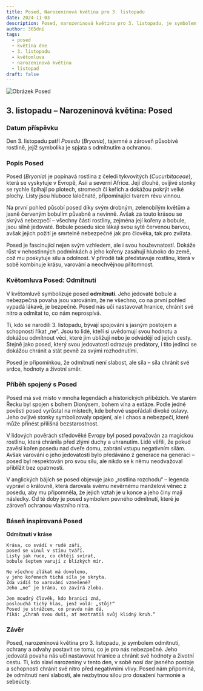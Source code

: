```yaml
---
title: Posed, Narozeninová květina pro 3. listopadu
date: 2024-11-03
description: Posed, narozeninová květina pro 3. listopadu, je symbolem Odmítnutí. Objevte její jedinečný význam, fascinující příběhy a poezii, která oslavuje její krásu.
author: 365dní
tags:
  - posed
  - květina dne
  - 3. listopadu
  - květomluva
  - narozeninová květina
  - listopad
draft: false
---
```


![Obrázek Posed](https://cdn.pixabay.com/photo/2022/05/13/10/21/bryonia-7193340_1280.jpg#center)


## 3. listopadu – Narozeninová květina: Posed

### Datum příspěvku

Den 3. listopadu patří _Posedu_ (_Bryonia_), tajemné a zároveň působivé rostlině, jejíž symbolika je spjata s odmítnutím a ochranou.

### Popis Posed

Posed (_Bryonia_) je popínavá rostlina z čeledi tykvovitých (_Cucurbitaceae_), která se vyskytuje v Evropě, Asii a severní Africe. Její dlouhé, ovíjivé stonky se rychle šplhají po plotech, stromech či keřích a dokážou pokrýt velké plochy. Listy jsou hluboce laločnaté, připomínající tvarem révu vinnou.

Na první pohled působí posed díky svým drobným, zelenobílým květům a jasně červeným bobulím půvabně a nevinně. Avšak za touto krásou se skrývá nebezpečí – všechny části rostliny, zejména její kořeny a bobule, jsou silně jedovaté. Bobule posedu sice lákají svou sytě červenou barvou, avšak jejich požití je smrtelně nebezpečné jak pro člověka, tak pro zvířata.

Posed je fascinující nejen svým vzhledem, ale i svou houževnatostí. Dokáže růst v nehostinných podmínkách a jeho kořeny zasahují hluboko do země, což mu poskytuje sílu a odolnost. V přírodě tak představuje rostlinu, která v sobě kombinuje krásu, varování a neochvějnou přítomnost.

### Květomluva Posed: Odmítnutí

V květomluvě symbolizuje posed **odmítnutí**. Jeho jedovaté bobule a nebezpečná povaha jsou varováním, že ne všechno, co na první pohled vypadá lákavě, je bezpečné. Posed nás učí nastavovat hranice, chránit své nitro a odmítat to, co nám neprospívá.

Ti, kdo se narodili 3. listopadu, bývají spojováni s jasným postojem a schopností říkat „ne“. Jsou to lidé, kteří si uvědomují svou hodnotu a dokážou odmítnout věci, které jim ubližují nebo je odvádějí od jejich cesty. Stejně jako posed, který svou jedovatostí odrazuje predátory, i tito jedinci se dokážou chránit a stát pevně za svými rozhodnutími.

Posed je připomínkou, že odmítnutí není slabost, ale síla – síla chránit své srdce, hodnoty a životní směr.

### Příběh spojený s Posed

Posed má své místo v mnoha legendách a historických příbězích. Ve starém Řecku byl spojen s bohem Dionýsem, bohem vína a extáze. Podle jedné pověsti posed vyrůstal na místech, kde bohové uspořádali divoké oslavy. Jeho ovíjivé stonky symbolizovaly opojení, ale i chaos a nebezpečí, které může přinést přílišná bezstarostnost.

V lidových pověrách středověké Evropy byl posed považován za magickou rostlinu, která chránila před zlými duchy a uhranutím. Lidé věřili, že pokud zavěsí kořen posedu nad dveře domu, zabrání vstupu negativním silám. Avšak varování o jeho jedovatosti bylo předáváno z generace na generaci – posed byl respektován pro svou sílu, ale nikdo se k němu neodvažoval přiblížit bez opatrnosti.

V anglických bájích se posed objevuje jako „rostlina rozchodu“ – legenda vypráví o královně, která darovala svému nevěrnému manželovi věnec z posedu, aby mu připomněla, že jejich vztah je u konce a jeho činy mají následky. Od té doby je posed symbolem pevného odmítnutí, které je zároveň ochranou vlastního nitra.

### Báseň inspirovaná Posed

**Odmítnutí v kráse**

```
Krása, co svádí v rudé záři,  
posed se vinul v stínu tváří.  
Listy jak ruce, co chtějí svírat,  
bobule šeptem varují z blízkých mír.  

Ne všechno zlákat má dovoleno,  
v jeho kořenech tichá síla je skryta.  
Zda vidíš to varování vznešené?  
Jeho „ne“ je brána, co zavírá zloba.  

Jen moudrý člověk, kdo hranici zná,  
poslouchá tichý hlas, jenž volá: „stůj!“  
Posed je strážcem, co pravdu nám dá,  
říká: „Chraň svou duši, ať neztratíš svůj klidný kruh.“  
```

### Závěr

Posed, narozeninová květina pro 3. listopadu, je symbolem odmítnutí, ochrany a odvahy postavit se tomu, co je pro nás nebezpečné. Jeho jedovatá povaha nás učí nastavovat hranice a chránit své hodnoty a životní cestu. Ti, kdo slaví narozeniny v tento den, v sobě nosí dar jasného postoje a schopnosti chránit své nitro před negativními vlivy. Posed nám připomíná, že odmítnutí není slabostí, ale nezbytnou silou pro dosažení harmonie a sebeúcty.